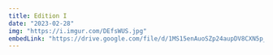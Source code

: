 ```yaml
---
title: Edition I
date: "2023-02-28"
img: "https://i.imgur.com/DEfsWUS.jpg"
embedLink: "https://drive.google.com/file/d/1MS15enAuoSZp24aupDV8CXN5p_lGVE51/view"
---
```

